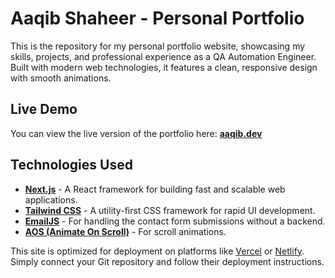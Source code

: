 # Aaqib Shaheer - Personal Portfolio

This is the repository for my personal portfolio website, showcasing my skills, projects, and professional experience as a QA Automation Engineer. Built with modern web technologies, it features a clean, responsive design with smooth animations.

##  Live Demo

You can view the live version of the portfolio here: [**aaqib.dev**](https://aaqiyfz.netlify.app/) 
##  Technologies Used

- **[Next.js](https://nextjs.org/)** - A React framework for building fast and scalable web applications.
- **[Tailwind CSS](https://tailwindcss.com/)** - A utility-first CSS framework for rapid UI development.
- **[EmailJS](https://www.emailjs.com/)** - For handling the contact form submissions without a backend.
- **[AOS (Animate On Scroll)](https://michalsnik.github.io/aos/)** - For scroll animations.

This site is optimized for deployment on platforms like [Vercel](https://vercel.com/) or [Netlify](https://www.netlify.com/). Simply connect your Git repository and follow their deployment instructions.
